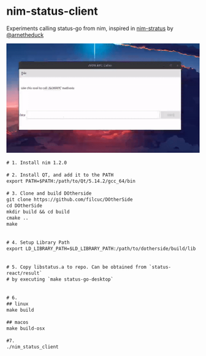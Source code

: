 # nim-status-client

Experiments calling status-go from nim, inspired in [nim-stratus](https://github.com/status-im/nim-stratus) by [@arnetheduck](https://github.com/arnetheduck)

![Image](screenRec.gif)

```
# 1. Install nim 1.2.0

# 2. Install QT, and add it to the PATH
export PATH=$PATH:/path/to/Qt/5.14.2/gcc_64/bin

# 3. Clone and build DOtherside
git clone https://github.com/filcuc/DOtherSide
cd DOtherSide
mkdir build && cd build
cmake ..
make


# 4. Setup Library Path
export LD_LIBRARY_PATH=$LD_LIBRARY_PATH:/path/to/dotherside/build/lib


# 5. Copy libstatus.a to repo. Can be obtained from `status-react/result`
# by executing `make status-go-desktop`


# 6.
## linux
make build

## macos
make build-osx

#7.
./nim_status_client
```
